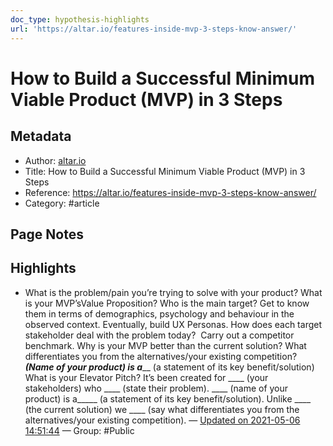 ```yaml
---
doc_type: hypothesis-highlights
url: 'https://altar.io/features-inside-mvp-3-steps-know-answer/'
---
```


# How to Build a Successful Minimum Viable Product (MVP) in 3 Steps

## Metadata
- Author: [altar.io]()
- Title: How to Build a Successful Minimum Viable Product (MVP) in 3 Steps
- Reference: https://altar.io/features-inside-mvp-3-steps-know-answer/
- Category: #article

## Page Notes
## Highlights
- What is the problem/pain you’re trying to solve with your product? What is your MVP’sValue Proposition? Who is the main target? Get to know them in terms of demographics, psychology and behaviour in the observed context. Eventually, build UX Personas. How does each target stakeholder deal with the problem today?  Carry out a competitor benchmark. Why is your MVP better than the current solution? What differentiates you from the alternatives/your existing competition? ___(Name of your product) is a_____ (a statement of its key benefit/solution) What is your Elevator Pitch? It’s been created for ____ (your stakeholders) who ____ (state their problem). ____ (name of your product) is a_____ (a statement of its key benefit/solution). Unlike ____ (the current solution) we ____ (say what differentiates you from the alternatives/your existing competition). — [Updated on 2021-05-06 14:51:44](https://hyp.is/I3zhwq4vEeuNF9OKsTFReQ/altar.io/features-inside-mvp-3-steps-know-answer/) — Group: #Public



